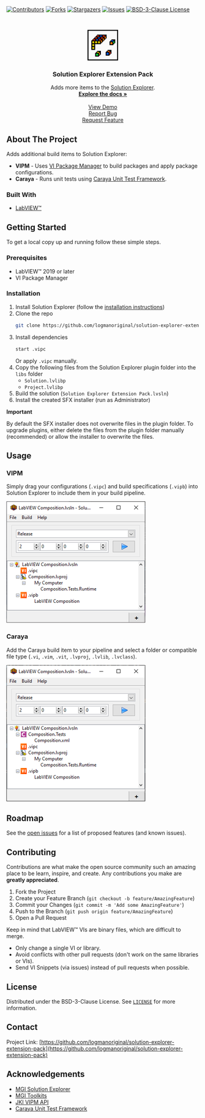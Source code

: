 <!-- Based on https://github.com/othneildrew/Best-README-Template -->
<!-- PROJECT SHIELDS -->
<!--
*** I'm using markdown "reference style" links for readability.
*** Reference links are enclosed in brackets [ ] instead of parentheses ( ).
*** See the bottom of this document for the declaration of the reference variables
*** for contributors-url, forks-url, etc. This is an optional, concise syntax you may use.
*** https://www.markdownguide.org/basic-syntax/#reference-style-links
-->
[![Contributors][contributors-shield]][contributors-url]
[![Forks][forks-shield]][forks-url]
[![Stargazers][stars-shield]][stars-url]
[![Issues][issues-shield]][issues-url]
[![BSD-3-Clause License][license-shield]][license-url]

<!-- PROJECT LOGO -->
<br>
<p align="center">
  <a href="https://github.com/logmanoriginal/solution-explorer-extension-pack">
    <img src=".github/images/icon.png" alt="Logo" width="80" height="80">
  </a>

  <h3 align="center">Solution Explorer Extension Pack</h3>

  <p align="center">
    Adds more items to the <a href="https://www.mooregoodideas.com/products/solution-explorer/">Solution Explorer</a>.
    <br>
    <a href="https://github.com/logmanoriginal/solution-explorer-extension-pack"><strong>Explore the docs »</strong></a>
    <br>
    <br>
    <a href="https://github.com/logmanoriginal/solution-explorer-extension-pack">View Demo</a>
    <br>
    <a href="https://github.com/logmanoriginal/solution-explorer-extension-pack/issues">Report Bug</a>
    <br>
    <a href="https://github.com/logmanoriginal/solution-explorer-extension-pack/issues">Request Feature</a>
  </p>
</p>

<!-- ABOUT THE PROJECT -->
## About The Project

Adds additional build items to Solution Explorer:

* **VIPM** - Uses [VI Package Manager](https://vipm.io/) to build packages and apply package configurations.
* **Caraya** - Runs unit tests using [Caraya Unit Test Framework](https://www.vipm.io/package/jki_lib_caraya/).

### Built With

* [LabVIEW&trade;](https://www.ni.com/labview)

<!-- GETTING STARTED -->
## Getting Started

To get a local copy up and running follow these simple steps.

### Prerequisites

* LabVIEW&trade; 2019 or later
* VI Package Manager

### Installation

1. Install Solution Explorer (follow the [installation instructions](https://www.mooregoodideas.com/products/solution-explorer/index.html#distribution-and-installation))
2. Clone the repo
   ```sh
   git clone https://github.com/logmanoriginal/solution-explorer-extension-pack.git
   ```
3. Install dependencies
   ```sh
   start .vipc
   ```
   Or apply `.vipc` manually.
4. Copy the following files from the Solution Explorer plugin folder into the `libs` folder
   * `Solution.lvlibp`
   * `Project.lvlibp`
5. Build the solution (`Solution Explorer Extension Pack.lvsln`)
6. Install the created SFX installer (run as Administrator)

**Important**

By default the SFX installer does not overwrite files in the plugin folder. To upgrade plugins, either delete the files from the plugin folder manually (recommended) or allow the installer to overwrite the files.

<!-- USAGE EXAMPLES -->
## Usage

### VIPM

Simply drag your configurations (`.vipc`) and build specifications (`.vipb`) into Solution Explorer to include them in your build pipeline.

![VIPM Example 1](.github/images/vipm-example-1.png)

### Caraya

Add the Caraya build item to your pipeline and select a folder or compatible file type (`.vi`, `.vim`, `.vit`, `.lvproj`, `.lvlib`, `.lvclass`).

![Caraya Example 1](.github/images/caraya-example-1.png)

<!-- ROADMAP -->
## Roadmap

See the [open issues](https://github.com/logmanoriginal/solution-explorer-extension-pack/issues) for a list of proposed features (and known issues).

<!-- CONTRIBUTING -->
## Contributing

Contributions are what make the open source community such an amazing place to be learn, inspire, and create. Any contributions you make are **greatly appreciated**.

1. Fork the Project
2. Create your Feature Branch (`git checkout -b feature/AmazingFeature`)
3. Commit your Changes (`git commit -m 'Add some AmazingFeature'`)
4. Push to the Branch (`git push origin feature/AmazingFeature`)
5. Open a Pull Request

Keep in mind that LabVIEW&trade; VIs are binary files, which are difficult to merge.
- Only change a single VI or library.
- Avoid conflicts with other pull requests (don't work on the same libraries or VIs).
- Send VI Snippets (via issues) instead of pull requests when possible.

<!-- LICENSE -->
## License

Distributed under the BSD-3-Clause License. See [`LICENSE`](LICENSE.txt) for more information.

<!-- CONTACT -->
## Contact

Project Link: [https://github.com/logmanoriginal/solution-explorer-extension-pack](https://github.com/logmanoriginal/solution-explorer-extension-pack)

<!-- ACKNOWLEDGEMENTS -->
## Acknowledgements

* [MGI Solution Explorer](https://gitlab.com/mgi/Solution-Explorer)
* [MGI Toolkits](https://www.vipm.io/publisher/mgi/)
* [JKI VIPM API](https://www.vipm.io/package/jki_lib_vipm_api/)
* [Caraya Unit Test Framework](https://www.vipm.io/package/jki_lib_caraya/)

<!-- MARKDOWN LINKS & IMAGES -->
<!-- https://www.markdownguide.org/basic-syntax/#reference-style-links -->
[contributors-shield]: https://img.shields.io/github/contributors/logmanoriginal/solution-explorer-extension-pack.svg?style=for-the-badge
[contributors-url]: https://github.com/logmanoriginal/solution-explorer-extension-pack/graphs/contributors
[forks-shield]: https://img.shields.io/github/forks/logmanoriginal/solution-explorer-extension-pack.svg?style=for-the-badge
[forks-url]: https://github.com/logmanoriginal/solution-explorer-extension-pack/network/members
[stars-shield]: https://img.shields.io/github/stars/logmanoriginal/solution-explorer-extension-pack.svg?style=for-the-badge
[stars-url]: https://github.com/logmanoriginal/solution-explorer-extension-pack/stargazers
[issues-shield]: https://img.shields.io/github/issues/logmanoriginal/solution-explorer-extension-pack.svg?style=for-the-badge
[issues-url]: https://github.com/logmanoriginal/solution-explorer-extension-pack/issues
[license-shield]: https://img.shields.io/github/license/logmanoriginal/solution-explorer-extension-pack.svg?style=for-the-badge
[license-url]: https://github.com/logmanoriginal/solution-explorer-extension-pack/blob/master/LICENSE.txt
